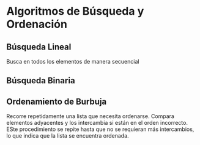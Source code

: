 # Algoritmos de Búsqueda y Ordenación

## Búsqueda Lineal

Busca en todos los elementos de manera secuencial

## Búsqueda Binaria


## Ordenamiento de Burbuja

Recorre repetidamente una lista que necesita ordenarse. Compara elementos adyacentes y los intercambia si están en el orden incorrecto. ESte procedimiento se repite hasta que no se requieran más intercambios, lo que indica que la lista se encuentra ordenada.

